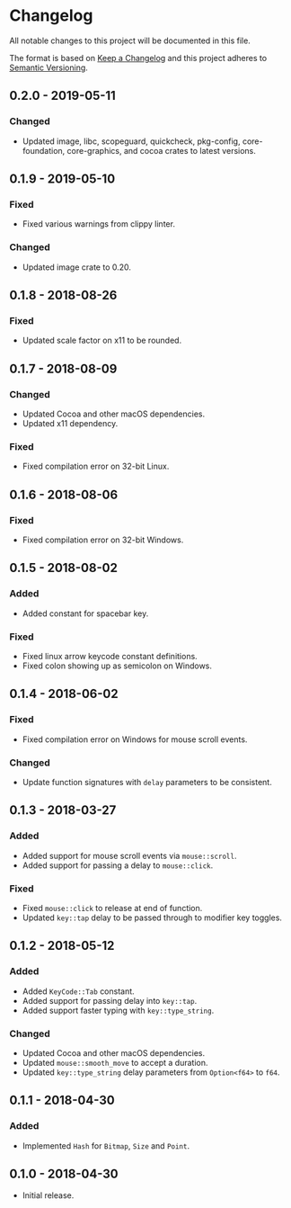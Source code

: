 # Changelog

All notable changes to this project will be documented in this file.

The format is based on [Keep a Changelog](http://keepachangelog.com/en/1.0.0/)
and this project adheres to [Semantic Versioning](https://semver.org/spec/v2.0.0.html).

## 0.2.0 - 2019-05-11

### Changed
- Updated image, libc, scopeguard, quickcheck, pkg-config, core-foundation,
  core-graphics, and cocoa crates to latest versions.

## 0.1.9 - 2019-05-10

### Fixed
- Fixed various warnings from clippy linter.

### Changed
- Updated image crate to 0.20.

## 0.1.8 - 2018-08-26

### Fixed
- Updated scale factor on x11 to be rounded.

## 0.1.7 - 2018-08-09

### Changed
- Updated Cocoa and other macOS dependencies.
- Updated x11 dependency.

### Fixed
- Fixed compilation error on 32-bit Linux.

## 0.1.6 - 2018-08-06

### Fixed
- Fixed compilation error on 32-bit Windows.

## 0.1.5 - 2018-08-02

### Added
- Added constant for spacebar key.

### Fixed
- Fixed linux arrow keycode constant definitions.
- Fixed colon showing up as semicolon on Windows.

## 0.1.4 - 2018-06-02

### Fixed
- Fixed compilation error on Windows for mouse scroll events.

### Changed
- Update function signatures with `delay` parameters to be consistent.

## 0.1.3 - 2018-03-27

### Added
- Added support for mouse scroll events via `mouse::scroll`.
- Added support for passing a delay to `mouse::click`.

### Fixed
- Fixed `mouse::click` to release at end of function.
- Updated `key::tap` delay to be passed through to modifier key toggles.

## 0.1.2 - 2018-05-12

### Added
- Added `KeyCode::Tab` constant.
- Added support for passing delay into `key::tap`.
- Added support faster typing with `key::type_string`.

### Changed
- Updated Cocoa and other macOS dependencies.
- Updated `mouse::smooth_move` to accept a duration.
- Updated `key::type_string` delay parameters from `Option<f64>` to `f64`.

## 0.1.1 - 2018-04-30

### Added
- Implemented `Hash` for `Bitmap`, `Size` and `Point`.

## 0.1.0 - 2018-04-30
- Initial release.
